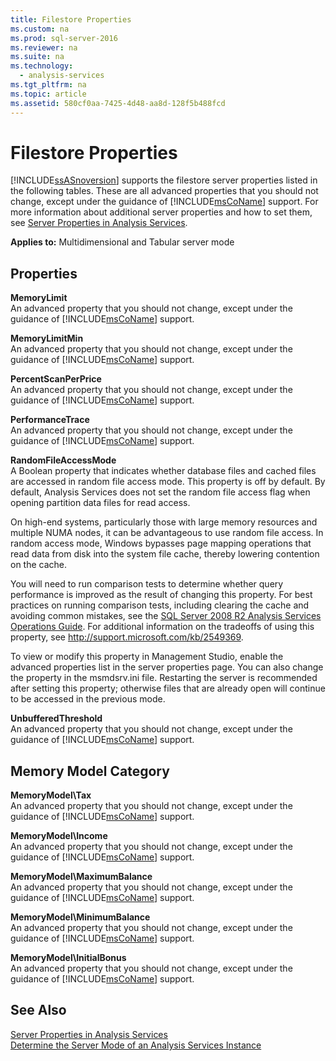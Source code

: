 ```yaml
---
title: Filestore Properties
ms.custom: na
ms.prod: sql-server-2016
ms.reviewer: na
ms.suite: na
ms.technology: 
  - analysis-services
ms.tgt_pltfrm: na
ms.topic: article
ms.assetid: 580cf0aa-7425-4d48-aa8d-128f5b488fcd
---
```

# Filestore Properties
  [!INCLUDE[ssASnoversion](../../Token\Other/ssASnoversion_md.md)] supports the filestore server properties listed in the following tables. These are all advanced properties that you should not change, except under the guidance of [!INCLUDE[msCoName](../../Token\Other/msCoName_md.md)] support. For more information about additional server properties and how to set them, see [Server Properties in Analysis Services](../../Topics\TopicNameNotContainA/Server-Properties-in-Analysis-Services.md).  
  
 **Applies to:** Multidimensional and Tabular server mode  
  
## Properties  
 **MemoryLimit**  
 An advanced property that you should not change, except under the guidance of [!INCLUDE[msCoName](../../Token\Other/msCoName_md.md)] support.  
  
 **MemoryLimitMin**  
 An advanced property that you should not change, except under the guidance of [!INCLUDE[msCoName](../../Token\Other/msCoName_md.md)] support.  
  
 **PercentScanPerPrice**  
 An advanced property that you should not change, except under the guidance of [!INCLUDE[msCoName](../../Token\Other/msCoName_md.md)] support.  
  
 **PerformanceTrace**  
 An advanced property that you should not change, except under the guidance of [!INCLUDE[msCoName](../../Token\Other/msCoName_md.md)] support.  
  
 **RandomFileAccessMode**  
 A Boolean property that indicates whether database files and cached files are accessed in random file access mode. This property is off by default. By default, Analysis Services does not set the random file access flag when opening partition data files for read access.  
  
 On high\-end systems, particularly those with large memory resources and multiple NUMA nodes, it can be advantageous to use random file access. In random access mode, Windows bypasses page mapping operations that read data from disk into the system file cache, thereby lowering contention on the cache.  
  
 You will need to run comparison tests to determine whether query performance is improved as the result of changing this property. For best practices on running comparison tests, including clearing the cache and avoiding common mistakes, see the [SQL Server 2008 R2 Analysis Services Operations Guide](http://go.microsoft.com/fwlink/?LinkID=225539). For additional information on the tradeoffs of using this property, see [http:\/\/support.microsoft.com\/kb\/2549369](http://support.microsoft.com/kb/2549369).  
  
 To view or modify this property in Management Studio, enable the advanced properties list in the server properties page. You can also change the property in the msmdsrv.ini file. Restarting the server is recommended after setting this property; otherwise files that are already open will continue to be accessed in the previous mode.  
  
 **UnbufferedThreshold**  
 An advanced property that you should not change, except under the guidance of [!INCLUDE[msCoName](../../Token\Other/msCoName_md.md)] support.  
  
## Memory Model Category  
 **MemoryModel\\Tax**  
 An advanced property that you should not change, except under the guidance of [!INCLUDE[msCoName](../../Token\Other/msCoName_md.md)] support.  
  
 **MemoryModel\\Income**  
 An advanced property that you should not change, except under the guidance of [!INCLUDE[msCoName](../../Token\Other/msCoName_md.md)] support.  
  
 **MemoryModel\\MaximumBalance**  
 An advanced property that you should not change, except under the guidance of [!INCLUDE[msCoName](../../Token\Other/msCoName_md.md)] support.  
  
 **MemoryModel\\MinimumBalance**  
 An advanced property that you should not change, except under the guidance of [!INCLUDE[msCoName](../../Token\Other/msCoName_md.md)] support.  
  
 **MemoryModel\\InitialBonus**  
 An advanced property that you should not change, except under the guidance of [!INCLUDE[msCoName](../../Token\Other/msCoName_md.md)] support.  
  
## See Also  
 [Server Properties in Analysis Services](../../Topics\TopicNameNotContainA/Server-Properties-in-Analysis-Services.md)   
 [Determine the Server Mode of an Analysis Services Instance](../../Topics\TopicNameNotContainA/Determine-the-Server-Mode-of-an-Analysis-Services-Instance.md)  
  
  